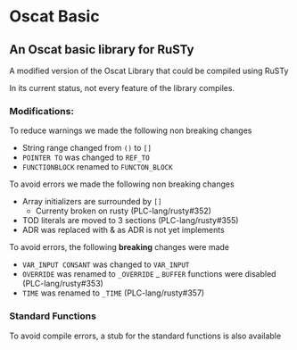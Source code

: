 # Oscat Basic

## An Oscat basic library for RuSTy

A modified version of the Oscat Library that could be compiled using RuSTy

In its current status, not every feature of the library compiles.

### Modifications:
To reduce warnings we made the following non breaking changes
- String range changed from `()` to `[]`
- `POINTER TO` was changed to `REF_TO`
- `FUNCTIONBLOCK` renamed to `FUNCTON_BLOCK`

To avoid errors we made the following non breaking changes
- Array initializers are surrounded by `[]`
	- Currenty broken on rusty (PLC-lang/rusty#352)
- TOD literals are moved to 3 sections (PLC-lang/rusty#355) 
- ADR was replaced with & as ADR is not yet implements

To avoid errors, the following __breaking__ changes were made
- `VAR_INPUT CONSANT` was changed to `VAR_INPUT`
- `OVERRIDE` was renamed to `_OVERRIDE`
_ `BUFFER` functions were disabled (PLC-lang/rusty#353)
- `TIME` was renamed to `_TIME` (PLC-lang/rusty#357)


### Standard Functions
To avoid compile errors, a stub for the standard functions is also available
